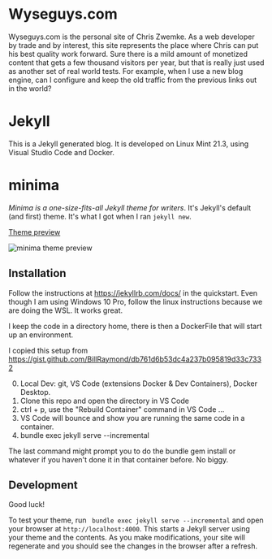 # Wyseguys.com

Wyseguys.com is the personal site of Chris Zwemke.  As a web developer by trade and by interest, this site represents the place where Chris can put his best quality work forward.  Sure there is a mild amount of monetized content that gets a few thousand visitors per year, but that is really just used as another set of real world tests.  For example, when I use a new blog engine, can I configure and keep the old traffic from the previous links out in the world?

# Jekyll

This is a Jekyll generated blog.  It is developed on Linux Mint 21.3, using Visual Studio Code and Docker.

# minima

*Minima is a one-size-fits-all Jekyll theme for writers*. It's Jekyll's default (and first) theme. It's what I got when I ran `jekyll new`.

[Theme preview](https://jekyll.github.io/minima/)

![minima theme preview](/screenshot.png)

## Installation

Follow the instructions at https://jekyllrb.com/docs/ in the quickstart.  Even though I am using Windows 10 Pro, follow the linux instructions because we are doing the WSL.  It works great.

I keep the code in a directory home, there is then a DockerFile that will start up an environment.

I copied this setup from https://gist.github.com/BillRaymond/db761d6b53dc4a237b095819d33c7332

0. Local Dev:  git, VS Code (extensions Docker & Dev Containers), Docker Desktop.
1. Clone this repo and open the directory in VS Code
2. ctrl + p, use the "Rebuild Container" command in VS Code
...
3. VS Code will bounce and show you are running the same code in a container.
4. bundle exec jekyll serve --incremental

The last command might prompt you to do the bundle gem install or whatever if you haven't done it in that container before.  No biggy.


## Development

Good luck!

To test your theme, run ` bundle exec jekyll serve --incremental` and open your browser at `http://localhost:4000`. This starts a Jekyll server using your theme and the contents. As you make modifications, your site will regenerate and you should see the changes in the browser after a refresh.

